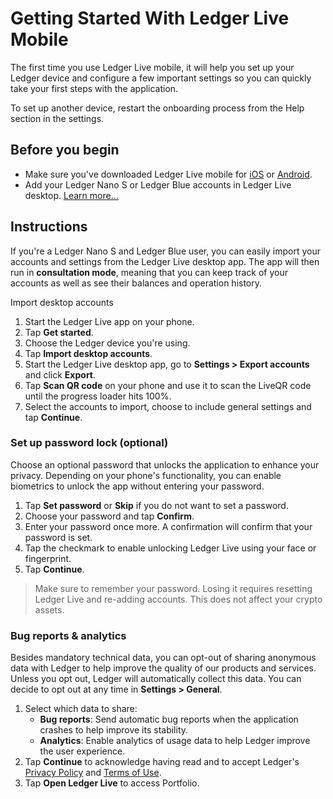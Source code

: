 # Getting Started With Ledger Live Mobile

The first time you use Ledger Live mobile, it will help you set up your Ledger device and configure a few important settings so you can quickly take your first steps with the application.

To set up another device, restart the onboarding process from the Help section in the settings.

## Before you begin

-   Make sure you've downloaded Ledger Live mobile for [iOS](https://itunes.apple.com/app/id1361671700) or [Android](https://play.google.com/store/apps/details?id=com.ledger.live).
-   Add your Ledger Nano S or Ledger Blue accounts in Ledger Live desktop. [Learn more...](https://support.ledger.com/hc/en-us/articles/360006410253-Add-your-accounts)

## Instructions

If you're a Ledger Nano S and Ledger Blue user, you can easily import your accounts and settings from the Ledger Live desktop app. The app will then run in **consultation mode**, meaning that you can keep track of your accounts as well as see their balances and operation history.

Import desktop accounts

1.  Start the Ledger Live app on your phone.
2.  Tap **Get started**.
3.  Choose the Ledger device you're using.
4.  Tap **Import desktop accounts**.
5.  Start the Ledger Live desktop app, go to **Settings > Export accounts** and click **Export**.
6.  Tap **Scan QR code** on your phone and use it to scan the LiveQR code until the progress loader hits 100%.
7.  Select the accounts to import, choose to include general settings and tap **Continue**.

### Set up password lock (optional)

Choose an optional password that unlocks the application to enhance your privacy. Depending on your phone's functionality, you can enable biometrics to unlock the app without entering your password.

1.  Tap **Set password** or **Skip** if you do not want to set a password.
2.  Choose your password and tap **Confirm**.
3.  Enter your password once more. A confirmation will confirm that your password is set.
4.  Tap the checkmark to enable unlocking Ledger Live using your face or fingerprint.
5.  Tap **Continue**.

>Make sure to remember your password. Losing it requires resetting Ledger Live and re-adding accounts. This does not affect your crypto assets.

### Bug reports & analytics

Besides mandatory technical data, you can opt-out of sharing anonymous data with Ledger to help improve the quality of our products and services. Unless you opt out, Ledger will automatically collect this data. You can decide to opt out at any time in **Settings > General**.

1.  Select which data to share:
    -   **Bug reports**: Send automatic bug reports when the application crashes to help improve its stability.
    -   **Analytics**: Enable analytics of usage data to help Ledger improve the user experience.
2.  Tap **Continue** to acknowledge having read and to accept Ledger's [Privacy Policy](https://www.ledger.com/pages/privacy-policy) and [Terms of Use](https://www.ledger.com/pages/terms-of-use-and-disclaimer).
3.  Tap **Open Ledger Live** to access Portfolio.
